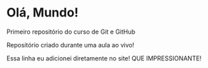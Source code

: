 # Olá, Mundo! 
Primeiro repositório do curso de Git e GitHub

Repositório criado durante uma aula ao vivo!

 Essa linha eu adicionei diretamente no site! QUE IMPRESSIONANTE!
